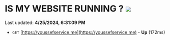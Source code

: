 # IS MY WEBSITE RUNNING ? [![](https://img.shields.io/static/v1?label=Sponsor&message=%E2%9D%A4&logo=GitHub&color=%23fe8e86)](https://github.com/sponsors/<username>)

Last updated: **4/25/2024, 6:31:09 PM**

- `GET` [https://youssefservice.me](https://youssefservice.me) - **Up** (172ms)
